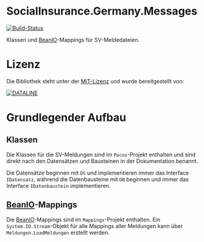 ﻿# SocialInsurance.Germany.Messages

[![Build-Status](https://img.shields.io/teamcity/https/build.service-dataline.de:8081/s/OpenSource_SocialInsuranceGermanyMessages.svg?label=TeamCity)](https://build.service-dataline.de:8081/viewType.html?buildTypeId=OpenSource_SocialInsuranceGermanyMessages&guest=1)

Klassen und [BeanIO](https://github.com/FubarDevelopment/beanio-net)-Mappings für SV-Meldedateien.

# Lizenz

Die Bibliothek steht unter der [MIT-Lizenz](LICENSE.md)
und wurde bereitgestellt von:

[![DATALINE](http://www.dataline.de/images/Logo_kleiner.png)](http://www.dataline.de)

# Grundlegender Aufbau

## Klassen

Die Klassen für die SV-Meldungen sind im ```Pocos```-Projekt enthalten und sind direkt
nach den Datensätzen und Bausteinen in der Dokumentation benannt.

Die Datensätze beginnen mit ```DS``` und implementieren immer das Interface ```IDatensatz```,
während die Datenbausteine mit ```DB``` beginnen und immer das Interface ```IDatenbaustein```
implementieren.

## [BeanIO](https://github.com/FubarDevelopment/beanio-net)-Mappings

Die [BeanIO](https://github.com/FubarDevelopment/beanio-net)-Mappings sind im ```Mappings```-Projekt
enthalten. Ein ```System.IO.Stream```-Objekt für alle Mappings aller Meldungen kann über
```Meldungen.LoadMeldungen``` erstellt werden.
